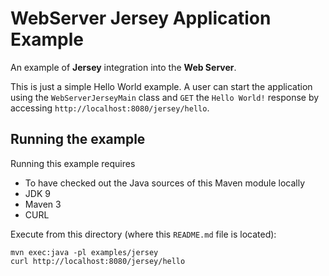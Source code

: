 WebServer Jersey Application Example
=====================

An example of **Jersey** integration into the **Web Server**.

This is just a simple Hello World example. A user can start the application using the `WebServerJerseyMain` class
and `GET` the `Hello World!` response by accessing `http://localhost:8080/jersey/hello`.

Running the example
-------------------

Running this example requires 
 * To have checked out the Java sources of this Maven module locally
 * JDK 9
 * Maven 3 
 * CURL

Execute from this directory (where this `README.md` file is located):

    mvn exec:java -pl examples/jersey
    curl http://localhost:8080/jersey/hello
